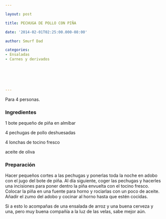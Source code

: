 ```yaml
---

layout: post

title: PECHUGA DE POLLO CON PIÑA

date: '2014-02-01T02:25:00.000-08:00'

author: Smurf Dad

categories:
- Ensaladas
- Carnes y derivados






---
```


Para 4 personas.

<h3>Ingredientes</h3>

1 bote pequeño de piña en almíbar

4 pechugas de pollo deshuesadas

4 lonchas de tocino fresco

aceite de oliva

<h3>Preparación</h3>

Hacer pequeños cortes a las pechugas y ponerlas toda la noche en adobo con el jugo del bote de piña. Al día siguiente, coger las pechugas y hacerles una incisiones para poner dentro la piña envuelta con el tocino fresco. Colocar la piña en una fuente para horno y rociarlas con un poco de aceite. Añadir el zumo del adobo y cocinar al horno hasta que estén cocidas.

Si a esto lo acompañas de una ensalada de arroz y una buena cerveza y una, pero muy buena compañía a la luz de las velas, sabe mejor aún.

